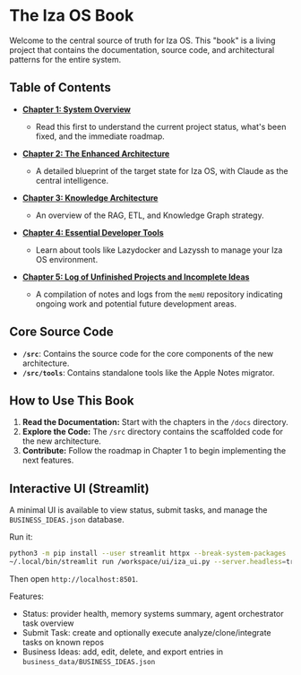 # The Iza OS Book

Welcome to the central source of truth for Iza OS. This "book" is a living project that contains the documentation, source code, and architectural patterns for the entire system.

## Table of Contents

*   **[Chapter 1: System Overview](./docs/01_System_Overview.md)**
    *   Read this first to understand the current project status, what's been fixed, and the immediate roadmap.

*   **[Chapter 2: The Enhanced Architecture](./docs/02_Enhanced_Architecture.md)**
    *   A detailed blueprint of the target state for Iza OS, with Claude as the central intelligence.

*   **[Chapter 3: Knowledge Architecture](./docs/03_Knowledge_Architecture.md)**
    *   An overview of the RAG, ETL, and Knowledge Graph strategy.

*   **[Chapter 4: Essential Developer Tools](./docs/04_Developer_Tools.md)**
    *   Learn about tools like Lazydocker and Lazyssh to manage your Iza OS environment.

*   **[Chapter 5: Log of Unfinished Projects and Incomplete Ideas](./docs/05_Unfinished_Projects_Log.md)**
    *   A compilation of notes and logs from the `memU` repository indicating ongoing work and potential future development areas.

## Core Source Code

*   **`/src`**: Contains the source code for the core components of the new architecture.
*   **`/src/tools`**: Contains standalone tools like the Apple Notes migrator.

## How to Use This Book

1.  **Read the Documentation:** Start with the chapters in the `/docs` directory.
2.  **Explore the Code:** The `/src` directory contains the scaffolded code for the new architecture.
3.  **Contribute:** Follow the roadmap in Chapter 1 to begin implementing the next features.

## Interactive UI (Streamlit)

A minimal UI is available to view status, submit tasks, and manage the `BUSINESS_IDEAS.json` database.

Run it:

```bash
python3 -m pip install --user streamlit httpx --break-system-packages
~/.local/bin/streamlit run /workspace/ui/iza_ui.py --server.headless=true --server.port=8501 --server.address=0.0.0.0
```

Then open `http://localhost:8501`.

Features:
- Status: provider health, memory systems summary, agent orchestrator task overview
- Submit Task: create and optionally execute analyze/clone/integrate tasks on known repos
- Business Ideas: add, edit, delete, and export entries in `business_data/BUSINESS_IDEAS.json`

